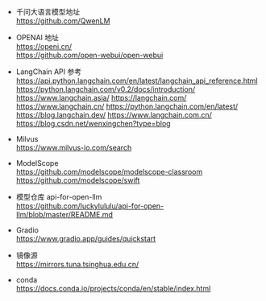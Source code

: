 * 千问大语言模型地址  
https://github.com/QwenLM


* OPENAI 地址  
https://openi.cn/  
https://github.com/open-webui/open-webui


* LangChain API 参考  
  https://api.python.langchain.com/en/latest/langchain_api_reference.html
  https://python.langchain.com/v0.2/docs/introduction/
  https://www.langchain.asia/
  https://langchain.com/
  https://www.langchain.cn/
  https://python.langchain.com/en/latest/
  https://blog.langchain.dev/
  https://www.langchain.com.cn/
  https://blog.csdn.net/wenxingchen?type=blog


* Milvus  
https://www.milvus-io.com/search


* ModelScope  
https://github.com/modelscope/modelscope-classroom  
https://github.com/modelscope/swift


* 模型仓库 api-for-open-llm  
https://github.com/luckylululu/api-for-open-llm/blob/master/README.md


* Gradio  
https://www.gradio.app/guides/quickstart


* 镜像源  
https://mirrors.tuna.tsinghua.edu.cn/


* conda  
https://docs.conda.io/projects/conda/en/stable/index.html